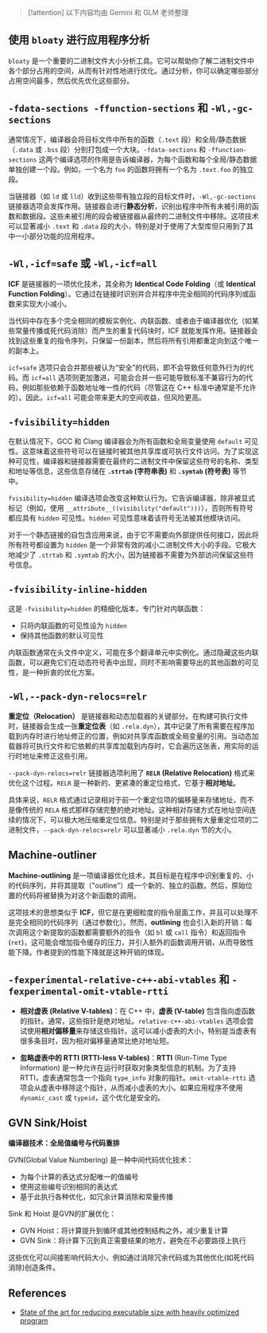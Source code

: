> [!attention]
> 以下内容均由 Gemini 和 GLM 老师整理

## 使用 `bloaty` 进行应用程序分析

`bloaty` 是一个重要的二进制文件大小分析工具。它可以帮助你了解二进制文件中各个部分占用的空间，从而有针对性地进行优化。通过分析，你可以确定哪些部分占用空间最多，然后优先优化这些部分。

## `-fdata-sections -ffunction-sections` 和 `-Wl,-gc-sections`

通常情况下，编译器会将目标文件中所有的函数（`.text` 段）和全局/静态数据（`.data` 或 `.bss` 段）分别打包成一个大块。`-fdata-sections` 和 `-ffunction-sections` 这两个编译选项的作用是告诉编译器，为每个函数和每个全局/静态数据单独创建一个段。例如，一个名为 `foo` 的函数将拥有一个名为 `.text.foo` 的独立段。

当链接器（如 `ld` 或 `lld`）收到这些带有独立段的目标文件时，`-Wl,-gc-sections` 链接器选项会发挥作用。链接器会进行**静态分析**，识别出程序中所有未被引用的函数和数据段。这些未被引用的段会被链接器从最终的二进制文件中移除。这项技术可以显著减小 `.text` 和 `.data` 段的大小，特别是对于使用了大型库但只用到了其中一小部分功能的应用程序。

## `-Wl,-icf=safe` 或 `-Wl,-icf=all`

**ICF** 是链接器的一项优化技术，其全称为 **Identical Code Folding**（或 **Identical Function Folding**）。它通过在链接时识别并合并程序中完全相同的代码序列或函数来实现大小减小。

当代码中存在多个完全相同的模板实例化、内联函数、或者由于编译器优化（如某些常量传播或死代码消除）而产生的重复代码块时，ICF 就能发挥作用。链接器会找到这些重复的指令序列，只保留一份副本，然后将所有引用都重定向到这个唯一的副本上。

`icf=safe` 选项只会合并那些被认为“安全”的代码，即不会导致任何意外行为的代码。而 `icf=all` 选项则更加激进，可能会合并一些可能导致标准不兼容行为的代码，例如那些依赖于函数地址唯一性的代码（尽管这在 C++ 标准中通常是不允许的）。因此，`icf=all` 可能会带来更大的空间收益，但风险更高。

## `-fvisibility=hidden`

在默认情况下，GCC 和 Clang 编译器会为所有函数和全局变量使用 `default` 可见性。这意味着这些符号可以在链接时被其他共享库或可执行文件访问。为了实现这种可见性，编译器和链接器需要在最终的二进制文件中保留这些符号的名称、类型和地址等信息，这些信息存储在 **`.strtab` (字符串表)** 和 **`.symtab` (符号表)** 等节中。

`fvisibility=hidden` 编译选项会改变这种默认行为。它告诉编译器，除非被显式标记（例如，使用 `__attribute__((visibility("default")))`），否则所有符号都应具有 `hidden` 可见性。`hidden` 可见性意味着该符号无法被其他模块访问。

对于一个静态链接的自包含应用来说，由于它不需要向外部提供任何接口，因此将所有符号都设置为 `hidden` 是一个非常有效的减小二进制文件大小的手段。它极大地减少了 `.strtab` 和 `.symtab` 的大小，因为链接器不需要为外部访问保留这些符号信息。

## `-fvisibility-inline-hidden`

这是 `-fvisibility=hidden` 的精细化版本，专门针对内联函数：

- 只将内联函数的可见性设为 `hidden`
- 保持其他函数的默认可见性

内联函数通常在头文件中定义，可能在多个翻译单元中实例化。通过隐藏这些内联函数，可以避免它们在动态符号表中出现，同时不影响需要导出的其他函数的可见性，是一种折衷的优化方案。

## `-Wl,--pack-dyn-relocs=relr`

**重定位（Relocation）** 是链接器和动态加载器的关键部分。在构建可执行文件时，链接器会生成一张**重定位表**（如 `.rela.dyn`），其中记录了所有需要在程序加载到内存时进行地址修正的位置，例如对共享库函数或全局变量的引用。当动态加载器将可执行文件和它依赖的共享库加载到内存时，它会遍历这张表，用实际的运行时地址来修正这些引用。

`--pack-dyn-relocs=relr` 链接器选项利用了 **`RELR` (Relative Relocation)** 格式来优化这个过程。`RELR` 是一种新的、更紧凑的重定位格式，它基于**相对地址**。

具体来说，`RELR` 格式通过记录相对于前一个重定位项的偏移量来存储地址，而不是像传统的 `RELA` 格式那样存储完整的绝对地址。这种相对存储方式在地址空间连续的情况下，可以极大地压缩重定位信息。特别是对于那些拥有大量重定位项的二进制文件，`--pack-dyn-relocs=relr` 可以显著减小 `.rela.dyn` 节的大小。

## Machine-outliner

**Machine-outlining** 是一项编译器优化技术，其目标是在程序中识别重复的、小的代码序列，并将其提取（"outline"）成一个新的、独立的函数。然后，原始位置的代码将被替换为对这个新函数的调用。

这项技术的思想类似于 **ICF**，但它是在更细粒度的指令层面工作，并且可以处理不是完全相同的代码序列（通过参数化）。然而，**outlining** 也会引入新的开销：每次调用这个新提取的函数都需要额外的指令（如 `bl` 或 `call` 指令）和返回指令 (`ret`)，这可能会增加指令缓存的压力，并引入额外的函数调用开销，从而导致性能下降。作者提到的性能下降就是这种开销的体现。

## `-fexperimental-relative-c++-abi-vtables` 和 `-fexperimental-omit-vtable-rtti`

- **相对虚表 (Relative V-tables)**：在 C++ 中，**虚表 (V-table)** 包含指向虚函数的指针。通常，这些指针是绝对地址。`relative-c++-abi-vtables` 选项会尝试使用**相对偏移量**来存储这些指针。这可以减小虚表的大小，特别是当虚表有很多条目时，因为相对偏移量通常比绝对地址短。

- **忽略虚表中的 RTTI (RTTI-less V-tables)**：**RTTI** (Run-Time Type Information) 是一种允许在运行时获取对象类型信息的机制。为了支持 RTTI，虚表通常包含一个指向 `type_info` 对象的指针。`omit-vtable-rtti` 选项会从虚表中移除这个指针，从而减小虚表的大小。如果应用程序不使用 `dynamic_cast` 或 `typeid`，这个优化是安全的。

## GVN Sink/Hoist

**编译器技术：全局值编号与代码重排**

GVN(Global Value Numbering) 是一种中间代码优化技术：

- 为每个计算的表达式分配唯一的值编号
- 使用这些编号识别相同的表达式
- 基于此执行各种优化，如冗余计算消除和常量传播

Sink 和 Hoist 是GVN的扩展优化：

- GVN Hoist：将计算提升到循环或其他控制结构之外，减少重复计算
- GVN Sink：将计算下沉到真正需要结果的地方，避免在不必要路径上执行

这些优化可以间接影响代码大小，例如通过消除冗余代码或为其他优化(如死代码消除)创造条件。

## References

- [State of the art for reducing executable size with heavily optimized program](https://discourse.llvm.org/t/state-of-the-art-for-reducing-executable-size-with-heavily-optimized-program/87952)
